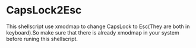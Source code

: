 # CapsLock2Esc
This shellscript use xmodmap to change CapsLock to Esc(They are both in keyboard).So make sure that there is already xmodmap in your system before runing this shellscript.
